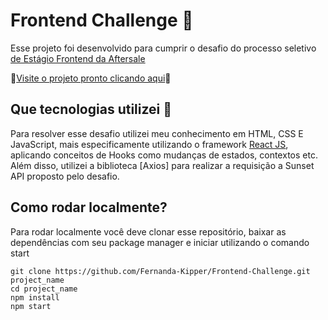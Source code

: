 # Frontend Challenge 🚀

Esse projeto foi desenvolvido para cumprir o desafio do processo seletivo [de Estágio Frontend da Aftersale](https://github.com/Send4BR/challenges/blob/main/front-end-estagio.md#desafio-de-est%C3%A1gio-front-end)

📌[Visite o projeto pronto clicando aqui](https://frontend-challenge.fernanda-kipper.vercel.app/)📌

## Que tecnologias utilizei 🧐

Para resolver esse desafio utilizei meu conhecimento em HTML, CSS E JavaScript, mais especificamente utilizando o framework [React JS](https://pt-br.reactjs.org/), aplicando conceitos de Hooks como mudanças de estados, contextos etc. Além disso, utilizei a biblioteca [Axios] para realizar a requisição a Sunset API proposto pelo desafio.

## Como rodar localmente?

Para rodar localmente você deve clonar esse repositório, baixar as dependências com seu package manager e iniciar utilizando o comando start

``` 
git clone https://github.com/Fernanda-Kipper/Frontend-Challenge.git project_name
cd project_name
npm install
npm start
```
